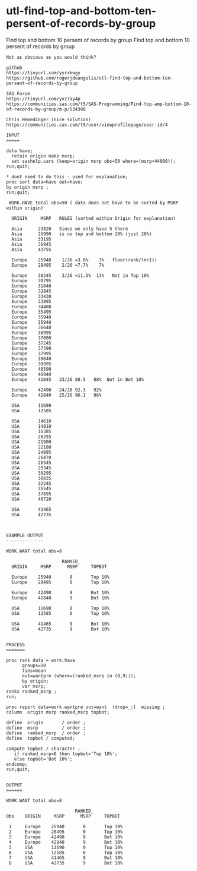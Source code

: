 # utl-find-top-and-bottom-ten-persent-of-records-by-group
Find top and bottom 10 persent of records by group
    Find top and bottom 10 persent of records by group

    Not as obvious as you would think?

    github
    https://tinyurl.com/yyrxkwgy
    https://github.com/rogerjdeangelis/utl-find-top-and-bottom-ten-persent-of-records-by-group

    SAS Forum
    https://tinyurl.com/yxz7ay4p
    https://communities.sas.com/t5/SAS-Programming/Find-top-amp-bottom-10-of-records-by-group/m-p/534380

    Chris Hemedinger (nice solution)
    https://communities.sas.com/t5/user/viewprofilepage/user-id/4

    INPUT
    =====

    data have;
      retain origin make msrp;
      set sashelp.cars (keep=origin msrp obs=50 where=(msrp<44000));
    run;quit;

    * dont need to do this - used for explanation;
    proc sort data=have out=have;
    by origin msrp ;
    run;quit;

     WORK.HAVE total obs=50 ( data does not have to be sorted by MSRP within origin)

      ORIGIN     MSRP   RULES (sorted within Origin for explanation)

      Asia      23820   Since we only have 5 there
      Asia      26990   is no top and bottom 10% (just 20%)
      Asia      33195
      Asia      36945
      Asia      43755

      Europe    25940    1/26 =3.8%    3%   floor(rank/(n+1))
      Europe    28495    2/26 =7.7%    7%

      Europe    30245    3/26 =11.5%  11%   Not in Top 10%
      Europe    30795
      Europe    31840
      Europe    32845
      Europe    33430
      Europe    33895
      Europe    34480
      Europe    35495
      Europe    35940
      Europe    35940
      Europe    36640
      Europe    36995
      Europe    37000
      Europe    37245
      Europe    37390
      Europe    37995
      Europe    39640
      Europe    39995
      Europe    40590
      Europe    40840
      Europe    41045   23/26 88.5   88%  Not in Bot 10%

      Europe    42490   24/26 92.3   92%
      Europe    42840   25/26 96.1   96%

      USA       11690
      USA       12585

      USA       14610
      USA       14810
      USA       16385
      USA       20255
      USA       21900
      USA       22180
      USA       24895
      USA       26470
      USA       26545
      USA       28345
      USA       30295
      USA       30835
      USA       32245
      USA       35545
      USA       37895
      USA       40720

      USA       41465
      USA       42735



    EXAMPLE OUTPUT
    --------------

    WORK.WANT total obs=8

                         RANKED_
      ORIGIN     MSRP      MSRP     TOPBOT

      Europe    25940       0       Top 10%
      Europe    28495       0       Top 10%

      Europe    42490       9       Bot 10%
      Europe    42840       9       Bot 10%

      USA       11690       0       Top 10%
      USA       12585       0       Top 10%

      USA       41465       9       Bot 10%
      USA       42735       9       Bot 10%


    PROCESS
    =======

    proc rank data = work.have
          groups=10
          ties=mean
          out=wantpre (where=(ranked_msrp in (0,9)));
          by origin;
          var msrp;
    ranks ranked_msrp ;
    run;

    proc report data=work.wantpre out=want  (drop=_:)  missing ;
    column  origin msrp ranked_msrp topbot;

    define  origin       / order ;
    define  msrp         / order ;
    define  ranked_msrp  / order ;
    define  topbot / computed;

    compute topbot / character ;
       if ranked_msrp=0 then topbot='Top 10%';
       else topbot='Bot 10%';
    endcomp;
    run;quit;


    OUTPUT
    ======

    WORK.WANT total obs=8

                              RANKED_
    Obs    ORIGIN     MSRP      MSRP     TOPBOT

     1     Europe    25940       0       Top 10%
     2     Europe    28495       0       Top 10%
     3     Europe    42490       9       Bot 10%
     4     Europe    42840       9       Bot 10%
     5     USA       11690       0       Top 10%
     6     USA       12585       0       Top 10%
     7     USA       41465       9       Bot 10%
     8     USA       42735       9       Bot 10%


